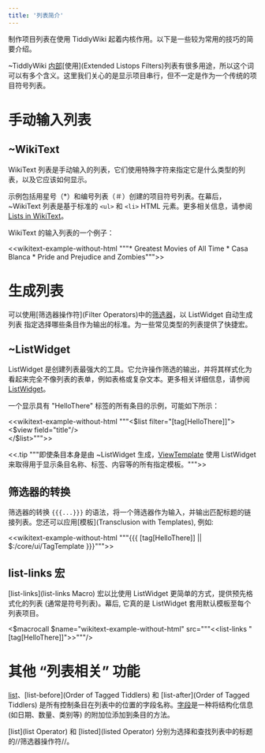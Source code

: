 ```yaml
---
title: '列表简介'
---
```


制作项目列表在使用 TiddlyWiki 起着内核作用。以下是一些较为常用的技巧的简要介绍。

~TiddlyWiki [内部](ListField)[使用](Extended Listops Filters)列表有很多用途，所以这个词可以有多个含义。这里我们关心的是显示项目串行，但不一定是作为一个传统的项目符号列表。

# 手动输入列表

## ~WikiText

WikiText 列表是手动输入的列表，它们使用特殊字符来指定它是什么类型的列表，以及它应该如何显示。

示例包括用星号（*）和编号列表（＃）创建的项目符号列表。在幕后， ~WikiText 列表是基于标准的 `<ul>` 和 `<li>`  HTML 元素。更多相关信息，请参阅 [Lists in WikiText](#Lists%20in%20WikiText)。

WikiText 的输入列表的一个例子：

<<wikitext-example-without-html """* Greatest Movies of All Time
    * Casa Blanca
    * Pride and Prejudice and Zombies""">>

# 生成列表

可以使用[筛选器操作符](Filter Operators)中的[筛选器](Filters)，以 ListWidget 自动生成列表
指定选择哪些条目作为输出的标准。为一些常见类型的列表提供了快捷宏。

## ~ListWidget

ListWidget 是创建列表最强大的工具。它允许操作筛选的输出，并将其样式化为看起来完全不像列表的表单，例如表格或复杂文本。更多相关详细信息，请参阅 [ListWidget](#ListWidget)。

一个显示具有 "HelloThere" 标签的所有条目的示例，可能如下所示：

<<wikitext-example-without-html """<$list filter="[tag[HelloThere]]"><$view field="title"/><br/></$list>""">>

<<.tip """即使条目本身是由 ~ListWidget 生成，[ViewTemplate]($:/core/ui/ViewTemplate) 使用 ListWidget 来取得用于显示条目名称、标签、内容等的所有指定模板。""">>

## 筛选器的转换

筛选器的转换 `{{{...}}}` 的语法，将一个筛选器作为输入，并输出匹配标题的链接列表。您还可以应用[模板](Transclusion with Templates), 例如:

<<wikitext-example-without-html """{{{ [tag[HelloThere]] || $:/core/ui/TagTemplate }}}""">>

## list-links 宏

[list-links](list-links Macro) 宏以比使用 ListWidget 更简单的方式，提供预先格式化的列表 (通常是符号列表)。幕后, 它真的是 ListWidget 套用默认模板至每个列表项目。

<$macrocall $name="wikitext-example-without-html" src="""<<list-links "[tag[HelloThere]]">>"""/>

# 其他 “列表相关” 功能

[list](ListField)、[list-before](Order of Tagged Tiddlers) 和 [list-after](Order of Tagged Tiddlers) 是所有控制条目在列表中的位置的字段名称。[字段](TiddlerFields)是一种将结构化信息 (如日期、数量、类别等) 的附加位添加到条目的方法。

[list](list Operator) 和 [listed](listed Operator) 分别为选择和查找列表中的标题的//筛选器操作符//。

